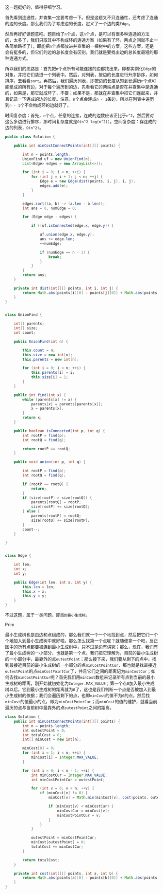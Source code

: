 这一题挺好的，值得仔细学习。

首先看到连通性，并查集一定要考虑一下。但是这题又不只连通性，还考虑了连通的边的长度。那么我们为了考虑边的长度，定义了一个边的类`Edge`。

然后再好好读题意吧。题目给了`n`个点，这`n`个点，是可以有很多种连通的方法的，太多了，我们只取其中不构成环的连通方案（如果有了环，两点之间就不止一条简单路径了），即能把`n`个点都放进并查集的一棵树中的方案。这些方案，还是会有挺多的，但它们的边的总长度会有区别。我们就是要找出边的总长度最短的那种连通方式。

所以我们的思路是：首先把`n`个点所有可能连接的边都找出来，即都实例化`Edge`的对象，并把它们装进一个列表中。然后，对列表，按边的长度进行升序排序，如何排序，去看看`sort`。再然后，我们遍历列表，即按边的长度从短到长遍历`n`个点可能组成的所有边，对于每个遍历到的边，先看看它的两端点是否在并查集中是连通的，如果是，那它就成环了，不要；如果不是，那就在并查集中把它们连起来，并且记录一下连成的边的长度。注意，`n`个点会连成`n - 1`条边，所以在列表中遍历到`n - 1`个不会构成环的边就好了。

时间复杂度：首先，`n`个点，任意的连接，连成的边数应该正比于`n^2`，然后要对这么多边进行排序，那时间复杂度就是`O(n^2 log(n^2))`。空间复杂度：存连成的边的列表，`O(n^2)`。

```java
public class Solution {

    public int minCostConnectPoints(int[][] points) {

        int n = points.length;
        UnionFind uf = new UnionFind(n);
        List<Edge> edges = new ArrayList<>();

        for (int i = 0; i < n; ++i) {
            for (int j = i + 1; j < n; ++j) {
                Edge e = new Edge(dist(points, i, j), i, j);
                edges.add(e);
            }
        }

        edges.sort((a, b) -> (a.len - b.len));
        int ans = 0, numEdge = 0;

        for (Edge edge : edges) {

            if (!uf.isConnected(edge.x, edge.y)) {

                uf.union(edge.x, edge.y);
                ans += edge.len;
                ++numEdge;

                if (numEdge == n - 1) {
                    break;
                }
            }
        }
        return ans;
    }

    private int dist(int[][] points, int i, int j) {
        return Math.abs(points[i][0] - points[j][0]) + Math.abs(points[i][1] - points[j][1]);
    }
}


class UnionFind {

    int[] parents;
    int[] size;
    int count;

    public UnionFind(int n) {

        this.count = n;
        this.size = new int[n];
        this.parents = new int[n];

        for (int i = 0; i < n; ++i) {
            this.parents[i] = i;
            this.size[i] = 1;
        }
    }

    public int find(int x) {
        while (parents[x] != x) {
            parents[x] = parents[parents[x]];
            x = parents[x];
        }
        return x;
    }

    public boolean isConnected(int p, int q) {
        int rootP = find(p);
        int rootQ = find(q);

        return rootP == rootQ;
    }

    public void union(int p, int q) {

        int rootP = find(p);
        int rootQ = find(q);

        if (rootP == rootQ) {
            return;
        }
        if (size[rootP] > size[rootQ]) {
            parents[rootQ] = rootP;
            size[rootP] += size[rootQ];
        } else {
            parents[rootP] = rootQ;
            size[rootQ] += size[rootP];
        }
        count--;
    }

}


class Edge {

    int len;
    int x;
    int y;

    public Edge(int len, int x, int y) {
        this.len = len;
        this.x = x;
        this.y = y;
    }
}
```


不过这题，属于一类问题，即`图的最小生成树`。

Prim

最小生成树也是由边和点组成的，那么我们就一个一个地找到点，然后把它们一个个地加入到最小生成树中就好啦。那么怎么找第一个点呢？就随便拿一个吧，反正图中的所有点都要被连到最小生成树中，只不过是边有讲究；那么，现在，我们有了最小生成树的一小部分，也就是第一个点，我们把它理解为，目前的最小生成树的一小部分中，最靠外的点`outestPoint`；那么接下来，我们要从剩下的点中，找到最接近目前的最小生成树的一小部分的点`minCostPointCur`，那也就是找最接近`outestPoint`的点`minCostPointCur`了，并且它们之间的距离记为`minCostCur`；如何去找`minCostPointCur`呢？首先我们用`minCost`数组来记录所有点到当前的最小生成树的距离，刚开始就初始化为`Integer.MAX_VALUE`；第一个点`0`加入最小生成树以后，它到最小生成树的距离就为`0`了，这也是我们判断一个点是否被加入到最小生成树的依据；我们会遍历剩下的点，也即`minCost`的值不为`0`的点，然后找`minCost`的值最小的点，即为`minCostPointCur`；而`minCost`的值的维护，就看当前遍历的点与当前树中最靠外的点`outestPoint`之间的距离。

```java
class Solution {
    public int minCostConnectPoints(int[][] points) {
        int n = points.length;
        int outestPoint = 0;
        int totalCost = 0;
        int[] minCost = new int[n];

        minCost[0] = 0;
        for (int i = 1; i < n; ++i) {
            minCost[i] = Integer.MAX_VALUE;
        }

        for (int i = 0; i < n - 1; ++i) {
            int minCostCur = Integer.MAX_VALUE;
            int minCostPointCur = outestPoint;

            for (int v = 0; v < n; ++v) {
                if (minCost[v] != 0) {
                    minCost[v] = Math.min(minCost[v], cost(points, outestPoint, v));

                    if (minCost[v] < minCostCur) {
                        minCostCur = minCost[v];
                        minCostPointCur = v;
                    }
                }
            }

            outestPoint = minCostPointCur;
            minCost[outestPoint] = 0;
            totalCost += minCostCur;
        }

        return totalCost;
    }

    private int cost(int[][] points, int a, int b) {
        return Math.abs(points[a][0] - points[b][0]) + Math.abs(points[a][1] - points[b][1]);
    }
}
```
